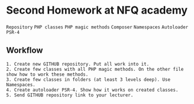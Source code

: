 # Second Homework at NFQ academy

`Repository` `PHP classes` `PHP magic methods` `Composer`  `Namespaces`  `Autoloader PSR-4` 

## Workflow

    1. Create new GITHUB repository. Put all work into it.
    2. Create few classes with all PHP magic methods. On the other file show how to work these methods.
    3. Create few classes in folders (at least 3 levels deep). Use Namespaces.
    4. Create autoloader PSR-4. Show how it works on created classes. 
    5. Send GITHUB repository link to your lecturer. 


